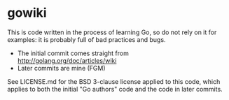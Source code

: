 # gowiki

This is code written in the process of learning Go, so do not rely on it for
examples: it is probably full of bad practices and bugs.

* The initial commit comes straight from http://golang.org/doc/articles/wiki
* Later commits are mine (FGM)

See LICENSE.md for the BSD 3-clause license applied to this code, which applies
to both the initial "Go authors" code and the code in later commits.
